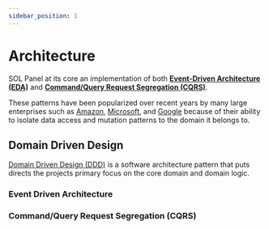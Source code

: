```yaml
---
sidebar_position: 1
---
```


# Architecture

SOL Panel at its core an implementation of both [**Event-Driven Architecture (EDA)**](https://martinfowler.com/articles/201701-event-driven.html) and [**Command/Query Request Segregation (CQRS)**](https://martinfowler.com/bliki/CQRS.html).

These patterns have been popularized over recent years by many large enterprises such as [Amazon](https://aws.amazon.com/event-driven-architecture/), [Microsoft](https://learn.microsoft.com/en-us/azure/architecture/guide/architecture-styles/event-driven), and [Google](https://cloud.google.com/eventarc/docs/event-driven-architectures) because of their ability to isolate data access and mutation patterns to the domain it belongs to.

## Domain Driven Design

[Domain Driven Design (DDD)](https://en.wikipedia.org/wiki/Domain-driven_design) is a software architecture pattern that puts directs the projects primary focus on the core domain and domain logic.

### Event Driven Architecture

### Command/Query Request Segregation (CQRS)
